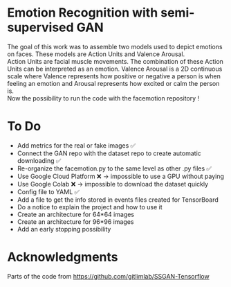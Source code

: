 # Emotion Recognition with semi-supervised GAN

The goal of this work was to assemble two models used to depict emotions on faces. These models are Action Units and Valence Arousal. <br/>
Action Units are facial muscle movements. The combination of these Action Units can be interpreted as an emotion. 
Valence Arousal is a 2D continuous scale where Valence represents how positive or negative a person is when feeling an emotion and Arousal represents how excited or calm the person is. <br/>
Now the possibility to run the code with the facemotion repository ! 

# To Do

- Add metrics for the real or fake images ✅
- Connect the GAN repo with the dataset repo to create automatic downloading ✅
- Re-organize the facemotion.py to the same level as other .py files ✅
- Use Google Cloud Platform ❌ -> impossible to use a GPU without paying
- Use Google Colab ❌ -> impossible to download the dataset quickly
- Config file to YAML ✅
- Add a file to get the info stored in events files created for TensorBoard
- Do a notice to explain the project and how to use it
- Create an architecture for 64*64 images
- Create an architecture for 96*96 images
- Add an early stopping possibility


# Acknowledgments

Parts of the code from https://github.com/gitlimlab/SSGAN-Tensorflow
